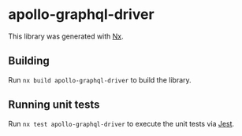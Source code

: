 # apollo-graphql-driver

This library was generated with [Nx](https://nx.dev).

## Building

Run `nx build apollo-graphql-driver` to build the library.

## Running unit tests

Run `nx test apollo-graphql-driver` to execute the unit tests via [Jest](https://jestjs.io).
